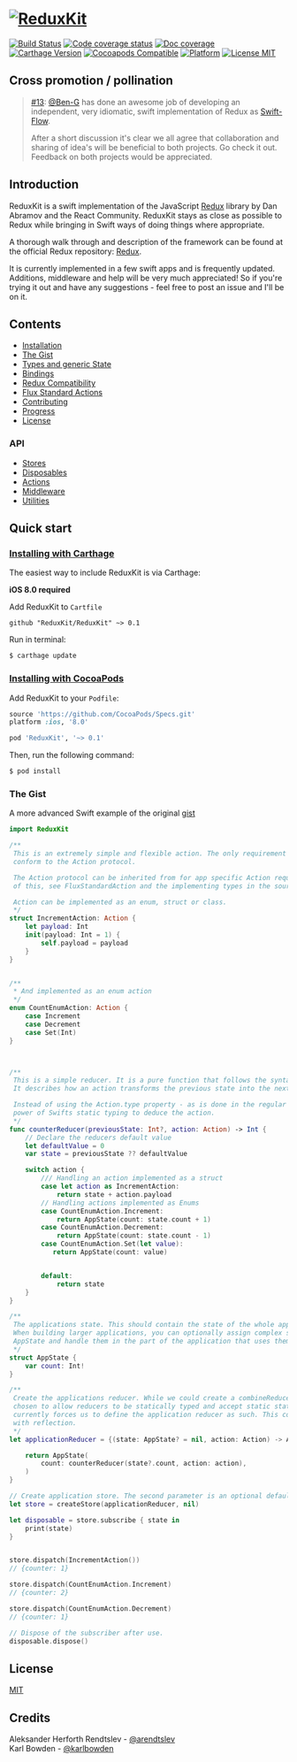 # [![ReduxKit](https://cdn.rawgit.com/ReduxKit/ReduxKit/b3eb23d773f7c036d7567767884ed5cd50ff6b58/ReduxKit.svg)](https://github.com/ReduxKit/ReduxKit)

[![Build Status](https://img.shields.io/travis/ReduxKit/ReduxKit.svg)](https://travis-ci.org/ReduxKit/ReduxKit) [![Code coverage status](https://img.shields.io/codecov/c/github/ReduxKit/ReduxKit.svg)](http://codecov.io/github/ReduxKit/ReduxKit) [![Doc coverage](https://img.shields.io/cocoapods/metrics/doc-percent/ReduxKit.svg)](https://cocoapods.org/pods/ReduxKit)
[![Carthage Version](https://img.shields.io/github/tag/ReduxKit/ReduxKit.svg?label=carthage&color=4481C7)](https://github.com/Carthage/Carthage) [![Cocoapods Compatible](https://img.shields.io/cocoapods/v/ReduxKit.svg)](https://cocoapods.org/pods/ReduxKit) [![Platform](https://img.shields.io/cocoapods/p/ReduxKit.svg)](https://cocoapods.org/pods/ReduxKit) [![License MIT](https://img.shields.io/badge/license-MIT-4481C7.svg)](https://opensource.org/licenses/MIT)


## Cross promotion / pollination

> [\#13](https://github.com/ReduxKit/ReduxKit/issues/13): [@Ben-G](https://github.com/Ben-G) has done an awesome job of developing an independent, very idiomatic, swift implementation of Redux as [Swift-Flow](https://github.com/Swift-Flow/Swift-Flow).
>
> After a short discussion it's clear we all agree that collaboration and sharing of idea's will be beneficial to both projects. Go check it out. Feedback on both projects would be appreciated.

## Introduction

ReduxKit is a swift implementation of the JavaScript [Redux](http://rackt.github.io/redux) library by Dan Abramov and the React Community. ReduxKit stays as close as possible to Redux while bringing in Swift ways of doing things where appropriate.

A thorough walk through and description of the framework can be found at the official Redux repository: [Redux](http://rackt.github.io/redux).

It is currently implemented in a few swift apps and is frequently updated. Additions, middleware and help will be very much appreciated! So if you're trying it out and have any suggestions - feel free to post an issue and I'll be on it.

## Contents

- [Installation](http://reduxkit.github.io/ReduxKit/master/installation.html)
- [The Gist](http://reduxkit.github.io/ReduxKit/master/the-gist.html)
- [Types and generic State](http://reduxkit.github.io/ReduxKit/master/types-and-generic-state.html)
- [Bindings](http://reduxkit.github.io/ReduxKit/master/bindings.html)
- [Redux Compatibility](http://reduxkit.github.io/ReduxKit/master/redux-compatibility.html)
- [Flux Standard Actions](http://reduxkit.github.io/ReduxKit/master/flux-standard-actions.html)
- [Contributing](http://reduxkit.github.io/ReduxKit/master/contributing.html)
- [Progress](http://reduxkit.github.io/ReduxKit/master/progress.html)
- [License](http://reduxkit.github.io/ReduxKit/master/license.html)

### API

- [Stores](http://reduxkit.github.io/ReduxKit/master/Stores.html)
- [Disposables](http://reduxkit.github.io/ReduxKit/master/Disposables.html)
- [Actions](http://reduxkit.github.io/ReduxKit/master/Actions.html)
- [Middleware](http://reduxkit.github.io/ReduxKit/master/Middleware.html)
- [Utilities](http://reduxkit.github.io/ReduxKit/master/Utilities.html)

## Quick start

### [Installing with Carthage](https://github.com/Carthage/Carthage)

The easiest way to include ReduxKit is via Carthage:

**iOS 8.0 required**

Add ReduxKit to `Cartfile`

```
github "ReduxKit/ReduxKit" ~> 0.1
```

Run in terminal:

```bash
$ carthage update
```

### [Installing with CocoaPods](http://cocoapods.org)

Add ReduxKit to your `Podfile`:

```ruby
source 'https://github.com/CocoaPods/Specs.git'
platform :ios, '8.0'

pod 'ReduxKit', '~> 0.1'
```

Then, run the following command:

```bash
$ pod install
```


### The Gist

A more advanced Swift example of the original [gist](https://github.com/rackt/redux/blob/master/README.md#the-gist)

```swift
import ReduxKit

/**
 This is an extremely simple and flexible action. The only requirement for actions is that they
 conform to the Action protocol.

 The Action protocol can be inherited from for app specific Action requirements. For a good example
 of this, see FluxStandardAction and the implementing types in the source.

 Action can be implemented as an enum, struct or class.
 */
struct IncrementAction: Action {
    let payload: Int
    init(payload: Int = 1) {
        self.payload = payload
    }
}


/**
 * And implemented as an enum action
 */
enum CountEnumAction: Action {
    case Increment
    case Decrement
    case Set(Int)
}



/**
 This is a simple reducer. It is a pure function that follows the syntax (State, Action) -> State.
 It describes how an action transforms the previous state into the next state.

 Instead of using the Action.type property - as is done in the regular Redux framework we use the
 power of Swifts static typing to deduce the action.
 */
func counterReducer(previousState: Int?, action: Action) -> Int {
    // Declare the reducers default value
    let defaultValue = 0
    var state = previousState ?? defaultValue

    switch action {
        /// Handling an action implemented as a struct
        case let action as IncrementAction:
            return state + action.payload
        // Handling actions implemented as Enums
        case CountEnumAction.Increment:
            return AppState(count: state.count + 1)
        case CountEnumAction.Decrement:
            return AppState(count: state.count - 1)
        case CountEnumAction.Set(let value):
           return AppState(count: value)


        default:
            return state
    }
}

/**
 The applications state. This should contain the state of the whole application.
 When building larger applications, you can optionally assign complex structs to properties on the
 AppState and handle them in the part of the application that uses them.
 */
struct AppState {
    var count: Int!
}

/**
 Create the applications reducer. While we could create a combineReducer function we've currently
 chosen to allow reducers to be statically typed and accept static states - instead of Any - which
 currently forces us to define the application reducer as such. This could possibly be simplified
 with reflection.
 */
let applicationReducer = {(state: AppState? = nil, action: Action) -> AppState in

    return AppState(
        count: counterReducer(state?.count, action: action),
    )
}

// Create application store. The second parameter is an optional default state.
let store = createStore(applicationReducer, nil)

let disposable = store.subscribe { state in
    print(state)
}


store.dispatch(IncrementAction())
// {counter: 1}

store.dispatch(CountEnumAction.Increment)
// {counter: 2}

store.dispatch(CountEnumAction.Decrement)
// {counter: 1}

// Dispose of the subscriber after use.
disposable.dispose()

```

## License

[MIT](http://reduxkit.github.io/ReduxKit/license.html)

## Credits
Aleksander Herforth Rendtslev - [@arendtslev](https://twitter.com/ARendtslev)    
Karl Bowden - [@karlbowden](https://twitter.com/karlbowden)
